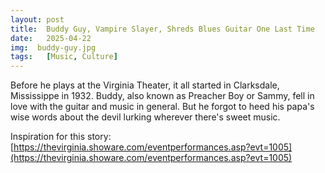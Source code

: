 ```yaml
---
layout: post
title:  Buddy Guy, Vampire Slayer, Shreds Blues Guitar One Last Time
date:   2025-04-22
img:  buddy-guy.jpg
tags:   [Music, Culture]
---
```


Before he plays at the Virginia Theater, it all started in Clarksdale, Mississippe in 1932. Buddy, also known as Preacher Boy or Sammy, fell in love with the guitar and music in general. But he forgot to heed his papa's wise words about the devil lurking wherever there's sweet music.

Inspiration for this story: [https://thevirginia.showare.com/eventperformances.asp?evt=1005](https://thevirginia.showare.com/eventperformances.asp?evt=1005)
